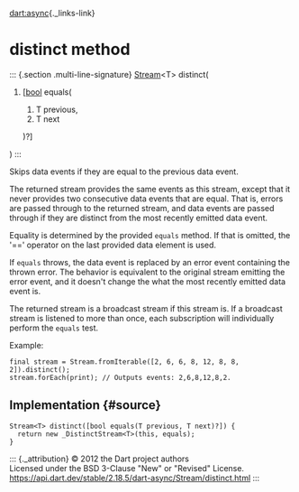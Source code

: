 [dart:async](../../dart-async/dart-async-library){._links-link}

distinct method
===============

::: {.section .multi-line-signature}
[Stream](../stream-class)\<T\> distinct(

1.  \[[bool](../../dart-core/bool-class) equals(
    1.  T previous,
    2.  T next

    )?\]

)
:::

Skips data events if they are equal to the previous data event.

The returned stream provides the same events as this stream, except that
it never provides two consecutive data events that are equal. That is,
errors are passed through to the returned stream, and data events are
passed through if they are distinct from the most recently emitted data
event.

Equality is determined by the provided `equals` method. If that is
omitted, the \'==\' operator on the last provided data element is used.

If `equals` throws, the data event is replaced by an error event
containing the thrown error. The behavior is equivalent to the original
stream emitting the error event, and it doesn\'t change the what the
most recently emitted data event is.

The returned stream is a broadcast stream if this stream is. If a
broadcast stream is listened to more than once, each subscription will
individually perform the `equals` test.

Example:

``` {.language-dart data-language="dart"}
final stream = Stream.fromIterable([2, 6, 6, 8, 12, 8, 8, 2]).distinct();
stream.forEach(print); // Outputs events: 2,6,8,12,8,2.
```

Implementation {#source}
--------------

``` {.language-dart data-language="dart"}
Stream<T> distinct([bool equals(T previous, T next)?]) {
  return new _DistinctStream<T>(this, equals);
}
```

::: {._attribution}
© 2012 the Dart project authors\
Licensed under the BSD 3-Clause \"New\" or \"Revised\" License.\
<https://api.dart.dev/stable/2.18.5/dart-async/Stream/distinct.html>
:::
